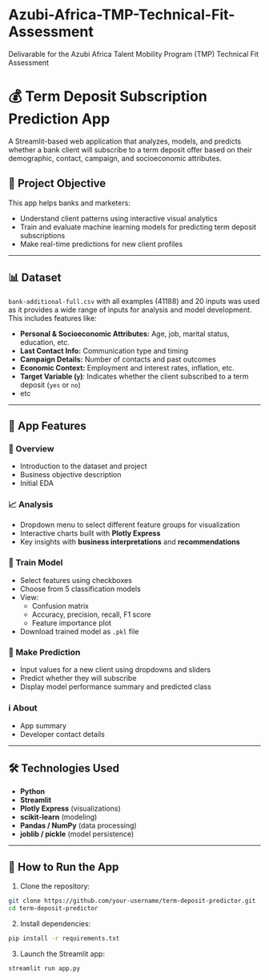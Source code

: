 # Azubi-Africa-TMP-Technical-Fit-Assessment
Delivarable for the Azubi Africa Talent Mobility Program (TMP) Technical Fit Assessment
# 💰 Term Deposit Subscription Prediction App

A Streamlit-based web application that analyzes, models, and predicts whether a bank client will subscribe to a term deposit offer based on their demographic, contact, campaign, and socioeconomic attributes.

## 📌 Project Objective

This app helps banks and marketers:
- Understand client patterns using interactive visual analytics
- Train and evaluate machine learning models for predicting term deposit subscriptions
- Make real-time predictions for new client profiles

---

## 📊 Dataset

`bank-additional-full.csv` with all examples (41188) and 20 inputs was used as it provides a wide range of inputs for analysis and model development. This includes features like:

- **Personal & Socioeconomic Attributes:** Age, job, marital status, education, etc.
- **Last Contact Info:** Communication type and timing
- **Campaign Details:** Number of contacts and past outcomes
- **Economic Context:** Employment and interest rates, inflation, etc.
- **Target Variable (`y`)**: Indicates whether the client subscribed to a term deposit (`yes` or `no`)
- etc

---

## 🚀 App Features

### 🧭 Overview
- Introduction to the dataset and project
- Business objective description
- Initial EDA

### 📈 Analysis
- Dropdown menu to select different feature groups for visualization
- Interactive charts built with **Plotly Express**
- Key insights with **business interpretations** and **recommendations**

### 🤖 Train Model
- Select features using checkboxes
- Choose from 5 classification models
- View:
  - Confusion matrix
  - Accuracy, precision, recall, F1 score
  - Feature importance plot
- Download trained model as `.pkl` file

### 🧠 Make Prediction
- Input values for a new client using dropdowns and sliders
- Predict whether they will subscribe
- Display model performance summary and predicted class

### ℹ️ About
- App summary
- Developer contact details

---

## 🛠️ Technologies Used

- **Python**
- **Streamlit**
- **Plotly Express** (visualizations)
- **scikit-learn** (modeling)
- **Pandas / NumPy** (data processing)
- **joblib / pickle** (model persistence)

---

## 📂 How to Run the App

1. Clone the repository:

```bash
git clone https://github.com/your-username/term-deposit-predictor.git
cd term-deposit-predictor
```
2. Install dependencies:
```bash
pip install -r requirements.txt
```
3. Launch the Streamlit app:
```bash
streamlit run app.py
```
